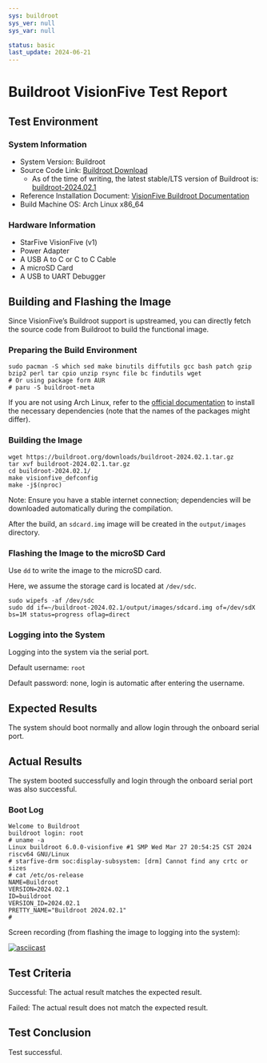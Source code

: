 ```yaml
---
sys: buildroot
sys_ver: null
sys_var: null

status: basic
last_update: 2024-06-21
---
```


# Buildroot VisionFive Test Report

## Test Environment

### System Information

- System Version: Buildroot
- Source Code Link: [Buildroot Download](https://buildroot.org/download.html)
    - As of the time of writing, the latest stable/LTS version of Buildroot is: [buildroot-2024.02.1](https://buildroot.org/downloads/buildroot-2024.02.1.tar.gz)
- Reference Installation Document: [VisionFive Buildroot Documentation](https://gitlab.com/buildroot.org/buildroot/-/tree/master/board/visionfive?ref_type=heads)
- Build Machine OS: Arch Linux x86_64

### Hardware Information

- StarFive VisionFive (v1)
- Power Adapter
- A USB A to C or C to C Cable
- A microSD Card
- A USB to UART Debugger

## Building and Flashing the Image

Since VisionFive’s Buildroot support is upstreamed, you can directly fetch the source code from Buildroot to build the functional image.

### Preparing the Build Environment

```shell
sudo pacman -S which sed make binutils diffutils gcc bash patch gzip bzip2 perl tar cpio unzip rsync file bc findutils wget
# Or using package form AUR
# paru -S buildroot-meta
```

If you are not using Arch Linux, refer to the [official documentation](https://buildroot.org/downloads/manual/manual.html#requirement) to install the necessary dependencies (note that the names of the packages might differ).

### Building the Image

```shell
wget https://buildroot.org/downloads/buildroot-2024.02.1.tar.gz
tar xvf buildroot-2024.02.1.tar.gz
cd buildroot-2024.02.1/
make visionfive_defconfig
make -j$(nproc)
```

Note: Ensure you have a stable internet connection; dependencies will be downloaded automatically during the compilation.

After the build, an `sdcard.img` image will be created in the `output/images` directory.

### Flashing the Image to the microSD Card

Use `dd` to write the image to the microSD card.

Here, we assume the storage card is located at `/dev/sdc`.

```shell
sudo wipefs -af /dev/sdc
sudo dd if=~/buildroot-2024.02.1/output/images/sdcard.img of=/dev/sdX bs=1M status=progress oflag=direct
```

### Logging into the System

Logging into the system via the serial port.

Default username: `root`

Default password: none, login is automatic after entering the username.

## Expected Results

The system should boot normally and allow login through the onboard serial port.

## Actual Results

The system booted successfully and login through the onboard serial port was also successful.

### Boot Log

```log
Welcome to Buildroot                                                                                                                
buildroot login: root                                                                                                               
# uname -a                                                                                                                          
Linux buildroot 6.0.0-visionfive #1 SMP Wed Mar 27 20:54:25 CST 2024 riscv64 GNU/Linux                                              
# starfive-drm soc:display-subsystem: [drm] Cannot find any crtc or sizes                                                           
# cat /etc/os-release                                                                                                               
NAME=Buildroot                                                                                                                      
VERSION=2024.02.1                                                                                                                   
ID=buildroot                                                                                                                        
VERSION_ID=2024.02.1                                                                                                                
PRETTY_NAME="Buildroot 2024.02.1"                                                                                                   
# 
```

Screen recording (from flashing the image to logging into the system):

[![asciicast](https://asciinema.org/a/jCbFkO6AUUriql5b1g7QzGuXD.svg)](https://asciinema.org/a/jCbFkO6AUUriql5b1g7QzGuXD)

## Test Criteria

Successful: The actual result matches the expected result.

Failed: The actual result does not match the expected result.

## Test Conclusion

Test successful.
